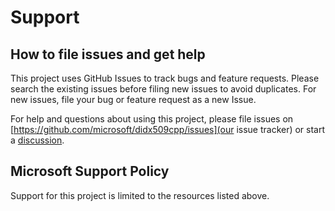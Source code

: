 # Support

## How to file issues and get help

This project uses GitHub Issues to track bugs and feature requests. Please search the existing
issues before filing new issues to avoid duplicates. For new issues, file your bug or
feature request as a new Issue.

For help and questions about using this project, please file issues on
[https://github.com/microsoft/didx509cpp/issues](our issue tracker) or start a
[discussion](https://github.com/microsoft/CCF/discussions).

## Microsoft Support Policy

Support for this project is limited to the resources listed above.
